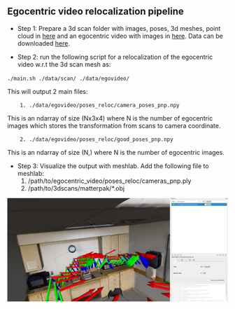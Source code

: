 ## Egocentric video relocalization pipeline

* Step 1: Prepare a 3d scan folder with images, poses, 3d meshes, point cloud in [here](data/scan) and an egocentric video with images in [here](data/egovideo).
Data can be downloaded [here]().

* Step 2: run the following script for a relocalization of the egocentric video w.r.t the 3d scan mesh as:

`./main.sh ./data/scan/ ./data/egovideo/`

This will output 2 main files:

        1. ./data/egovideo/poses_reloc/camera_poses_pnp.npy
   
This is an ndarray of size (Nx3x4) where N is the number of egocentric images which stores the transformation from scans to camera coordinate.

        2. ./data/egovideo/poses_reloc/good_poses_pnp.npy
   
This is an ndarray of size (N,) where N is the number of egocentric images. 


* Step 3: Visualize the output with meshlab.
Add the following file to meshlab:
    1. /path/to/egocentric_video/poses_reloc/cameras_pnp.ply
    2. /path/to/3dscans/matterpak/*.obj

![](media/final_results.png)

